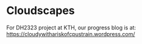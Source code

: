 # Cloudscapes
For DH2323 project at KTH, our progress blog is at: https://cloudywithariskofcpustrain.wordpress.com/
